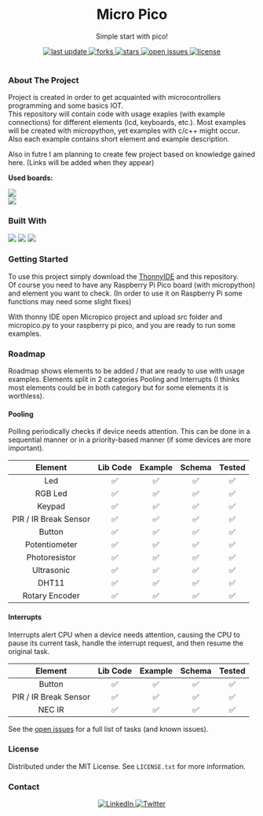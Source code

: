 
<div align="center">
  
  <h1> Micro Pico </h1>
  <p> Simple start with pico! </p>
  
  <div>
    <a href="">
      <img src="https://img.shields.io/github/last-commit/psp515/MicroPico" alt="last update" />
    </a>
    <a href="https://github.com/psp515/MicroPico/network/members">
      <img src="https://img.shields.io/github/forks/psp515/MicroPico" alt="forks" />
    </a>
    <a href="https://github.com/psp515/MicroPico/stargazers">
      <img src="https://img.shields.io/github/stars/psp515/MicroPico" alt="stars" />
    </a>
    <a href="https://github.com/psp515/MicroPico/issues/">
      <img src="https://img.shields.io/github/issues/psp515/MicroPico" alt="open issues" />
    </a>
    <a href="https://github.com/psp515/MicroPico/blob/master/LICENSE">
      <img src="https://img.shields.io/github/license/psp515/MicroPico" alt="license" />
    </a>
  </div>
</div>  

<br/>

### About The Project

Project is created in order to get acquainted with microcontrollers programming and some basics IOT.
<br/>
This repository will contain code with usage exaples (with example connections) for different elements (lcd, keyboards, etc.).
Most examples will be created with micropython, yet examples with c/c++ might occur.
<br/>
Also each example contains short element and example description.

Also in futre I am planning to create few project based on knowledge gained here. (Links will be added when they appear)

<b>Used boards:</b>
<div>
  <a href="">
    <img src="https://img.shields.io/badge/Raspberry Pi Pico-Code?&logo=raspberrypi&logoColor=black&color=F1C232" />
  </a>
  <br>
  <a href="">     
    <img src="https://img.shields.io/badge/Raspberry Pi Pico W-Code?&logo=raspberrypi&logoColor=black&color=F1C232" />
  </a>
</div>

### Built With

<div>
  <a>
    <img src="https://img.shields.io/badge/-Micropyhon-FFFFFF?logo=micropyhon" />
  </a>
  <a>
    <img src="https://img.shields.io/badge/-Python-FFFFFF?logo=python" />
  </a>
  <a>
    <img src="https://img.shields.io/badge/-Fritzing-FFFFFF?logo=fritzing" />
  </a>
</div>

### Getting Started

To use this project simply download the [ThonnyIDE](https://thonny.org/) and this repository.
<br/>
Of course you need to have any Raspberry Pi Pico board (with micropython) and element you want to check.
(In order to use it on Raspberry Pi some functions may need some slight fixes)

With thonny IDE open Micropico project and upload src folder and micropico.py to your raspberry pi pico, and you are ready to run some examples.

### Roadmap

Roadmap shows elements to be added / that are ready to use with usage examples. Elements split in 2 categories Pooling and Interrupts (I thinks most elements could be in both category but for some elements it is worthless). 

#### Pooling

Polling periodically checks if device needs attention. This can be done in a sequential manner or in a priority-based manner (if some devices are more important).

Element  | Lib Code | Example | Schema | Tested
:-: | :-: | :-: | :-: | :-:
Led | ✅  | ✅  | ✅ | ✅
RGB Led | ✅  | ✅ | ✅ | ✅
Keypad | ✅ | ✅ | ✅ |✅
PIR / IR Break Sensor | ✅  | ✅ | ✅ | ✅
Button | ✅  | ✅ | ✅ | ✅
Potentiometer | ✅  | ✅ | ✅ | ✅
Photoresistor  | ✅  | ✅ | ✅ | ✅
Ultrasonic | ✅  | ✅ | ✅ | ✅
DHT11 | ✅ | ✅ | ✅ | ✅
Rotary Encoder | ✅ | ✅ | ✅ | ✅

#### Interrupts

Interrupts alert CPU when a device needs attention, causing the CPU to pause its current task, handle the interrupt request, and then resume the original task.

Element  | Lib Code | Example | Schema | Tested
:-: | :-: | :-: | :-: | :-:
Button | ✅  | ✅ | ✅ | ✅
PIR / IR Break Sensor | ✅  | ✅ | ✅ | ✅
NEC IR | ✅  | ✅ | ✅ | ✅



See the [open issues](https://github.com/psp515/MicroPico/issues) for a full list of tasks (and known issues).

### License

Distributed under the MIT License. See `LICENSE.txt` for more information.

### Contact

<div align="center">
  <a href="https://www.linkedin.com/in/lukasz-psp515-kolber/">
    <img src="https://img.shields.io/badge/LinkedIn-0077B5?style=for-the-badge&logo=linkedin&logoColor=white" alt="LinkedIn" />
  </a>
  <a href="https://twitter.com/psp515">
    <img src="https://img.shields.io/badge/Twitter-1DA1F2?style=for-the-badge&logo=twitter&logoColor=white" alt="Twitter" />
  </a>
</div>

